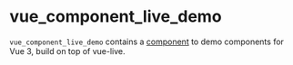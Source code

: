 # vue_component_live_demo

`vue_component_live_demo` contains a [component](/components/live-demo.md) to demo components for Vue 3, build on top of vue-live.
